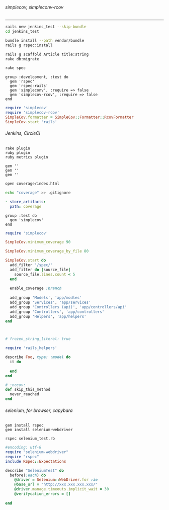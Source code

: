 ###### simplecov, simpleconv-rcov
---


```.sh
rails new jenkins_test --skip-bundle
cd jenkins_test

bundle install --path vendor/bundle
rails g rspec:install

rails g scaffold Article title:string
rake db:migrate

rake spec

```

```gemfile
group :development, :test do
  gem 'rspec'
  gem 'rspec-rails'
  gem 'simpleconv', :require => false
  gem 'simplecov-rcov', :require => false
end

```

```spec/spec_helper.rb
require 'simplecov'
require 'simplecov-rcov'
SimpleCov.formatter = SimpleCov::Formatter::RcovFormatter
SimpleCov.start 'rails'
```

###### Jenkins, CircleCI

```
rake plugin
ruby plugin
ruby metrics plugin

gem ''
gem ''
gem ''
```

```.sh
open coverage/index.html

echo "coverage" >> .gitignore
```

```.yml
- store_artifacts:
  path: coverage
```

```Gemfile
group :test do
  gem 'simplecov'
end

```

```spec/spec_helper.rb
require 'simplecov'

SimpleCov.minimum_coverage 90

SimpleCov.minimum_coverage_by_file 80

SimpleCov.start do
  add_filter '/spec/'
  add_filter do |source_file|
    source_file.lines.count < 5
  end
  
  enable_coverage :branch
  
  add_group 'Models', 'app/modles'
  add_group 'Services', 'app/services'
  add_group 'Controllers (api)', 'app/controllers/api'
  add_group 'Controllers', 'app/controllers'
  add_group 'Helpers', 'app/helpers'
end

```

```coverage/index.html
```

```app/models/user.rb
```

```spec/models_user_spec.rb
# frozen_string_literal: true

require 'rails_helpers'

describe Foo, type: :model do
  it do
    
  end
end

# :nocov:
def skip_this_method
  never_reached
end

```

###### selenium, for browser, capybara

```
gem install rspec
gem install selenium-webdriver

rspec selenium_test.rb
```

```tests/selenium_test.rb
#encoding: utf-8
require "selenium-webdriver"
require "rspec"
include RSpec::Expectations

describe "SeleniumTest" do
  before(:each) do
    @driver = Selenium::WebDriver.for :ie
    @base_url = "http://xxx.xxx.xxx.xxx/"
    @driver.manage.timeouts.implicit_wait = 30
    @verifycation_errors = []
  
end

```

```
```

```
```

```
```

```
```

```
```

```
```

```
```

```
```

```
```

```
```

```
```

```
```

```
```

```
```

```
```

```
```

```
```

```
```

```
```

```
```

```
```

```
```

```
```

```
```

```
```

```
```

```
```



